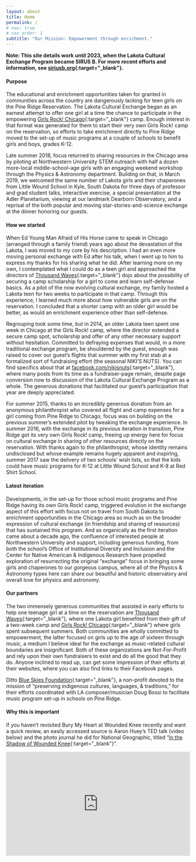 ```yaml
---
layout: about
title: Home
permalink: /
# nav: true
# nav_order: 1
subtitle: "Our Mission: Empowerment through enrichment."
---
```


**Note: This site details work until 2023, when the Lakota Cultural Exchange Program became SIRUS B. For more recent efforts and information, see [siriusb.org](https://siriusb.org){:target="_blank"}.**

#### Purpose

The educational and enrichment opportunities taken for granted in communities across the country are dangerously lacking for teen girls on the Pine Ridge Reservation. The Lakota Cultural Exchange began as an earnest attempt to offer one girl at a time the chance to participate in the empowering [Girls Rock! Chicago](https://girlsrockchicago.org){:target="_blank"} camp. Enough interest in that format was generated for them to start their very own Girls Rock! camp on the reservation, so efforts to take enrichment directly to Pine Ridge moved to the set-up of music programs at a couple of schools to benefit girls and boys, grades K-12.

Late summer 2018, focus returned to sharing resources in the Chicago area by piloting at Northwestern University STEM outreach with half a dozen more-local middle-school-age girls with an engaging weekend workshop through the Physics & Astronomy department. Building on that, in March 2019, we welcomed the same number of Lakota girls and their chaperones from Little Wound School in Kyle, South Dakota for three days of professor and grad student talks, interactive exercise, a special presentation at the Adler Planetarium, viewing at our landmark Dearborn Observatory, and a reprisal of the both popular and moving star-stories-and-science exchange at the dinner honoring our guests.


#### How we started

When Ed Young Man Afraid of His Horse came to speak in Chicago (arranged through a family friend) years ago about the devastation of the Lakota, I was moved to my core by his description. I had an even more moving personal exchange with Ed after his talk, when I went up to him to express my thanks for his sharing what he did. After learning more on my own, I contemplated what I could do as a teen girl and approached the directors of [Thousand Waves](https://thousandwaves.org){:target="_blank"} dojo about the possibility of securing a camp scholarship for a girl to come and learn self-defense basics. As a pilot of the now evolving cultural exchange, my family hosted a Lakota teen for two weeks to participate in that camp. Through this experience, I learned much more about how vulnerable girls are on the reservation. I concluded that a shorter camp with an older girl would be better, as would an enrichment experience other than self-defense.

Regrouping took some time, but in 2014, an older Lakota teen spent one week in Chicago at the Girls Rock! camp, where the director extended a secure camp spot, scholarship and offer of any other necessary support without hesitation. Committed to defraying expenses that would, in a more traditional exchange program, be shouldered by the guest, enough was raised to cover our guest’s flights that summer with my first stab at a formalized sort of fundraising effort (the seasonal NIKI’S NUTS). You can find specifics about that at [facebook.com/nikisnuts](https://www.facebook.com/nikisnuts){:target="_blank"}, where many posts from its time as a fundraiser-page remain, despite page conversion now to discussion of the Lakota Cultural Exchange Program as a whole. The generous donations that facilitated our guest’s participation that year are deeply appreciated.

For summer 2015, thanks to an incredibly generous donation from an anonymous philanthropist who covered all flight and camp expenses for a girl coming from Pine Ridge to Chicago, focus was on building on the previous summer’s extended pilot by tweaking the exchange experience. In summer 2016, with the exchange in its previous iteration in transition, Pine Ridge got its very own Girls Rock! camp, freeing up energy here for focus on cultural exchange in sharing of other resources directly on the reservation. With thanks again to the philanthropist, whose identity remains undisclosed but whose example remains hugely apparent and inspiring, summer 2017 saw the delivery of two schools’ wish lists, so that the kids could have music programs for K-12 at Little Wound School and K-8 at Red Shirt School.


#### Latest iteration

Developments, in the set-up for those school music programs and Pine Ridge having its own Girls Rock! camp, triggered evolution in the exchange aspect of this effort with focus not on travel from South Dakota to enrichment opportunities in the Chicago area so much as on the broader expression of cultural exchange (in friendship and sharing of resources) that has sustained this program. And as organically as the first iteration came about a decade ago, the confluence of interested people at Northwestern University and support, including generous funding, from both the school’s Office of Institutional Diversity and Inclusion and the Center for Native American & Indigenous Research have propelled exploration of resurrecting the original “exchange” focus in bringing some girls and chaperones to our gorgeous campus, where all of the Physics & Astronomy types here can share our beautiful and historic observatory and overall love for physics and astronomy.


#### Our partners

The two immensely generous communities that assisted in early efforts to help one teenage girl at a time on the reservation are [Thousand Waves](https://thousandwaves.org){:target="_blank"}, where one Lakota girl benefited from their gift of a two-week camp and [Girls Rock! Chicago](https://girlsrockchicago.org){:target="_blank"} where girls spent subsequent summers. Both communities are wholly committed to empowerment, the latter focused on girls up to the age of sixteen through music, a medium I believe ideal for the exchange as music-related cultural boundaries are insignificant. Both of these organizations are Not-For-Profit and rely upon their own fundraisers to exist and do all the good that they do. Anyone inclined to read up, can get some impression of their efforts at their websites, where you can also find links to their Facebook pages.

Ditto [Blue Skies Foundation](https://www.facebook.com/BlueSkiesFoundationInc/){:target="_blank"}, a non-profit devoted to the mission of “preserving indigenous cultures, languages, & traditions,” for their efforts coordinated with LA composer/musician Doug Bossi to facilitate music program set-up in schools on Pine Ridge.


#### Why this is important

If you haven’t revisited Bury My Heart at Wounded Knee recently and want a quick review, an easily accessed source is Aaron Huey’s TED talk (video below) and the photo journal he did for National Geographic, titled “[In the Shadow of Wounded Knee](https://www.nationalgeographic.com/magazine/article/pine-ridge){:target="_blank"}”.

<div style="max-width:1024px"><div style="position:relative;height:0;padding-bottom:56.25%"><iframe src="https://embed.ted.com/talks/aaron_huey_america_s_native_prisoners_of_war" width="1024px" height="576px" title="America's native prisoners of war" style="position:absolute;left:0;top:0;width:100%;height:100%"  frameborder="0" scrolling="no" allowfullscreen onload="window.parent.postMessage('iframeLoaded', 'https://embed.ted.com')"></iframe></div></div>
